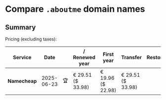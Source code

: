 # Compare `.aboutme` domain names

## Summary

Pricing (excluding taxes):

| Service | Date |  | / Renewed year | First year | Transfer | Restoration |
|--|--|--|--|--|--|--|
| **Namecheap** | 2025-06-23 | 🏆 | € 29.51<br>($ 33.98) | € 19.96<br>($ 22.98) | € 29.51<br>($ 33.98) |  |
